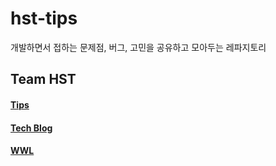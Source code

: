 # hst-tips
개발하면서 접하는 문제점, 버그, 고민을 공유하고 모아두는 레파지토리


## Team HST
#### [Tips](https://github.com/Team-HST/hst-tips/issues)
#### [Tech Blog](https://team-hst.netlify.com/)
#### [WWL](https://github.com/Team-HST/wwl)
